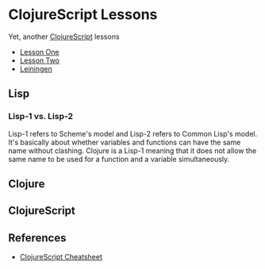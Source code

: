 # ClojureScript Lessons

Yet, another [ClojureScript](https://github.com/clojure/clojurescript) lessons

* [Lesson One](https://github.com/junjiemars/clojurescript_lessons/blob/master/lesson_one/README.md)
* [Lesson Two](https://github.com/junjiemars/clojurescript_lessons/blob/master/lesson_two/README.md)
* [Leiningen](https://github.com/junjiemars/clojurescript_lessons/blob/master/leiningen/README.md)

## Lisp

### Lisp-1 vs. Lisp-2
Lisp-1 refers to Scheme's model and Lisp-2 refers to Common Lisp's model. It's basically
about whether variables and functions can have the same name without clashing. Clojure is
a Lisp-1 meaning that it does not allow the same name to be used for a function and a
variable simultaneously.

## Clojure

## ClojureScript

## References
* [ClojureScript Cheatsheet](http://cljs.info/cheatsheet/)



